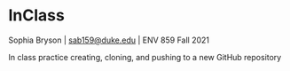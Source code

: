 # InClass

Sophia Bryson | sab159@duke.edu | ENV 859 Fall 2021

In class practice creating, cloning, and pushing to a new GitHub repository


